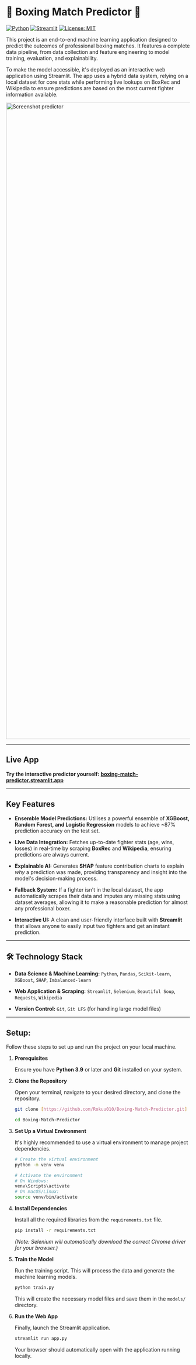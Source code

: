 # 🥊 Boxing Match Predictor 🥊

[![Python](https://img.shields.io/badge/Python-3.9+-blue?style=for-the-badge&logo=python)](https://www.python.org/)
[![Streamlit](https://img.shields.io/badge/Streamlit-1.25+-red?style=for-the-badge&logo=streamlit)](https://streamlit.io)
[![License: MIT](https://img.shields.io/badge/License-MIT-yellow.svg?style=for-the-badge)](https://opensource.org/licenses/MIT)

This project is an end-to-end machine learning application designed to predict the outcomes of professional boxing matches. It features a complete data pipeline, from data collection and feature engineering to model training, evaluation, and explainability.

To make the model accessible, it's deployed as an interactive web application using Streamlit. The app uses a hybrid data system, relying on a local dataset for core stats while performing live lookups on BoxRec and Wikipedia to ensure predictions are based on the most current fighter information available.


<img width="2880" height="1738" alt="Screenshot predictor" src="https://github.com/user-attachments/assets/81792818-0481-4d88-9e3b-dbaeaa24c2fd" />

---

##  Live App

**Try the interactive predictor yourself:** [**boxing-match-predictor.streamlit.app**](https://boxing-match-predictor-rokku010.streamlit.app/)

---

##  Key Features

*  **Ensemble Model Predictions:** Utilises a powerful ensemble of **XGBoost, Random Forest, and Logistic Regression** models to achieve ~87% prediction accuracy on the test set.

*  **Live Data Integration:** Fetches up-to-date fighter stats (age, wins, losses) in real-time by scraping **BoxRec** and **Wikipedia**, ensuring predictions are always current.

*  **Explainable AI:** Generates **SHAP** feature contribution charts to explain *why* a prediction was made, providing transparency and insight into the model's decision-making process.

*  **Fallback System:** If a fighter isn't in the local dataset, the app automatically scrapes their data and imputes any missing stats using dataset averages, allowing it to make a reasonable prediction for almost any professional boxer.

*  **Interactive UI:** A clean and user-friendly interface built with **Streamlit** that allows anyone to easily input two fighters and get an instant prediction.

---

## 🛠️ Technology Stack

* **Data Science & Machine Learning:**
    `Python`, `Pandas`, `Scikit-learn`, `XGBoost`, `SHAP`, `Imbalanced-learn`

* **Web Application & Scraping:**
    `Streamlit`, `Selenium`, `Beautiful Soup`, `Requests`, `Wikipedia`

* **Version Control:**
    `Git`, `Git LFS` (for handling large model files)

---

##  Setup:

Follow these steps to set up and run the project on your local machine.

1.  **Prerequisites**

    Ensure you have **Python 3.9** or later and **Git** installed on your system.

2.  **Clone the Repository**

    Open your terminal, navigate to your desired directory, and clone the repository.

    ```sh
    git clone [https://github.com/Rokuu010/Boxing-Match-Predictor.git]
    
    cd Boxing-Match-Predictor
    ```

3.  **Set Up a Virtual Environment**

    It's highly recommended to use a virtual environment to manage project dependencies.

    ```sh
    # Create the virtual environment
    python -m venv venv

    # Activate the environment
    # On Windows:
    venv\Scripts\activate
    # On macOS/Linux:
    source venv/bin/activate
    ```

4.  **Install Dependencies**

    Install all the required libraries from the `requirements.txt` file.

    ```sh
    pip install -r requirements.txt
    ```
    *(Note: Selenium will automatically download the correct Chrome driver for your browser.)*

5.  **Train the Model**

    Run the training script. This will process the data and generate the machine learning models.

    ```sh
    python train.py
    ```
    This will create the necessary model files and save them in the `models/` directory.

6.  **Run the Web App**

    Finally, launch the Streamlit application.

    ```sh
    streamlit run app.py
    ```
    Your browser should automatically open with the application running locally.

